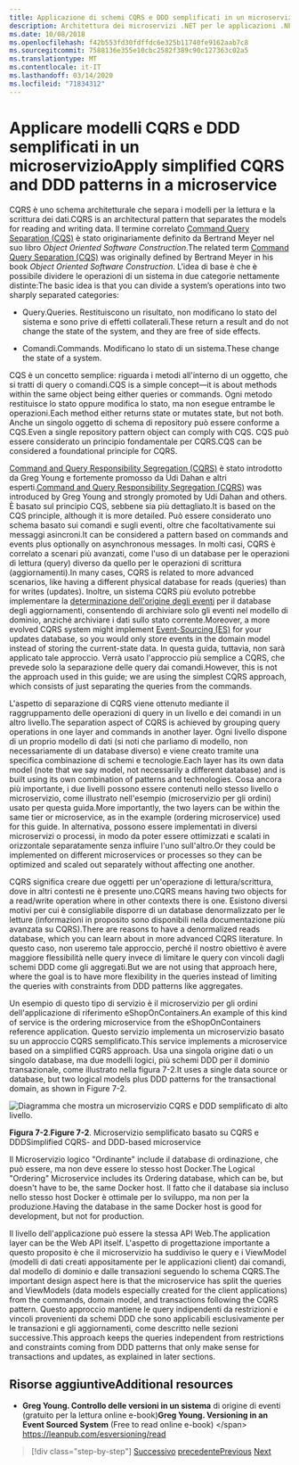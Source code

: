```yaml
---
title: Applicazione di schemi CQRS e DDD semplificati in un microservizio
description: Architettura dei microservizi .NET per le applicazioni .NET in contenitori | Riconoscere la relazione globale tra criteri CQRS e DDD.
ms.date: 10/08/2018
ms.openlocfilehash: f42b553fd30fdffdc6e325b11740fe9162aab7c8
ms.sourcegitcommit: 7588136e355e10cbc2582f389c90c127363c02a5
ms.translationtype: MT
ms.contentlocale: it-IT
ms.lasthandoff: 03/14/2020
ms.locfileid: "71834312"
---
```

# <a name="apply-simplified-cqrs-and-ddd-patterns-in-a-microservice"></a><span data-ttu-id="fdb2c-103">Applicare modelli CQRS e DDD semplificati in un microservizio</span><span class="sxs-lookup"><span data-stu-id="fdb2c-103">Apply simplified CQRS and DDD patterns in a microservice</span></span>

<span data-ttu-id="fdb2c-104">CQRS è uno schema architetturale che separa i modelli per la lettura e la scrittura dei dati.</span><span class="sxs-lookup"><span data-stu-id="fdb2c-104">CQRS is an architectural pattern that separates the models for reading and writing data.</span></span> <span data-ttu-id="fdb2c-105">Il termine correlato [Command Query Separation (CQS)](https://martinfowler.com/bliki/CommandQuerySeparation.html) è stato originariamente definito da Bertrand Meyer nel suo libro *Object Oriented Software Construction*.</span><span class="sxs-lookup"><span data-stu-id="fdb2c-105">The related term [Command Query Separation (CQS)](https://martinfowler.com/bliki/CommandQuerySeparation.html) was originally defined by Bertrand Meyer in his book *Object Oriented Software Construction*.</span></span> <span data-ttu-id="fdb2c-106">L'idea di base è che è possibile dividere le operazioni di un sistema in due categorie nettamente distinte:</span><span class="sxs-lookup"><span data-stu-id="fdb2c-106">The basic idea is that you can divide a system’s operations into two sharply separated categories:</span></span>

- <span data-ttu-id="fdb2c-107">Query.</span><span class="sxs-lookup"><span data-stu-id="fdb2c-107">Queries.</span></span> <span data-ttu-id="fdb2c-108">Restituiscono un risultato, non modificano lo stato del sistema e sono prive di effetti collaterali.</span><span class="sxs-lookup"><span data-stu-id="fdb2c-108">These return a result and do not change the state of the system, and they are free of side effects.</span></span>

- <span data-ttu-id="fdb2c-109">Comandi.</span><span class="sxs-lookup"><span data-stu-id="fdb2c-109">Commands.</span></span> <span data-ttu-id="fdb2c-110">Modificano lo stato di un sistema.</span><span class="sxs-lookup"><span data-stu-id="fdb2c-110">These change the state of a system.</span></span>

<span data-ttu-id="fdb2c-111">CQS è un concetto semplice: riguarda i metodi all'interno di un oggetto, che si tratti di query o comandi.</span><span class="sxs-lookup"><span data-stu-id="fdb2c-111">CQS is a simple concept—it is about methods within the same object being either queries or commands.</span></span> <span data-ttu-id="fdb2c-112">Ogni metodo restituisce lo stato oppure modifica lo stato, ma non esegue entrambe le operazioni.</span><span class="sxs-lookup"><span data-stu-id="fdb2c-112">Each method either returns state or mutates state, but not both.</span></span> <span data-ttu-id="fdb2c-113">Anche un singolo oggetto di schema di repository può essere conforme a CQS.</span><span class="sxs-lookup"><span data-stu-id="fdb2c-113">Even a single repository pattern object can comply with CQS.</span></span> <span data-ttu-id="fdb2c-114">CQS può essere considerato un principio fondamentale per CQRS.</span><span class="sxs-lookup"><span data-stu-id="fdb2c-114">CQS can be considered a foundational principle for CQRS.</span></span>

<span data-ttu-id="fdb2c-115">[Command and Query Responsibility Segregation (CQRS)](https://martinfowler.com/bliki/CQRS.html) è stato introdotto da Greg Young e fortemente promosso da Udi Dahan e altri esperti.</span><span class="sxs-lookup"><span data-stu-id="fdb2c-115">[Command and Query Responsibility Segregation (CQRS)](https://martinfowler.com/bliki/CQRS.html) was introduced by Greg Young and strongly promoted by Udi Dahan and others.</span></span> <span data-ttu-id="fdb2c-116">È basato sul principio CQS, sebbene sia più dettagliato.</span><span class="sxs-lookup"><span data-stu-id="fdb2c-116">It is based on the CQS principle, although it is more detailed.</span></span> <span data-ttu-id="fdb2c-117">Può essere considerato uno schema basato sui comandi e sugli eventi, oltre che facoltativamente sui messaggi asincroni.</span><span class="sxs-lookup"><span data-stu-id="fdb2c-117">It can be considered a pattern based on commands and events plus optionally on asynchronous messages.</span></span> <span data-ttu-id="fdb2c-118">In molti casi, CQRS è correlato a scenari più avanzati, come l'uso di un database per le operazioni di lettura (query) diverso da quello per le operazioni di scrittura (aggiornamenti).</span><span class="sxs-lookup"><span data-stu-id="fdb2c-118">In many cases, CQRS is related to more advanced scenarios, like having a different physical database for reads (queries) than for writes (updates).</span></span> <span data-ttu-id="fdb2c-119">Inoltre, un sistema CQRS più evoluto potrebbe implementare la [determinazione dell'origine degli eventi](https://martinfowler.com/eaaDev/EventSourcing.html) per il database degli aggiornamenti, consentendo di archiviare solo gli eventi nel modello di dominio, anziché archiviare i dati sullo stato corrente.</span><span class="sxs-lookup"><span data-stu-id="fdb2c-119">Moreover, a more evolved CQRS system might implement [Event-Sourcing (ES)](https://martinfowler.com/eaaDev/EventSourcing.html) for your updates database, so you would only store events in the domain model instead of storing the current-state data.</span></span> <span data-ttu-id="fdb2c-120">In questa guida, tuttavia, non sarà applicato tale approccio. Verrà usato l'approccio più semplice a CQRS, che prevede solo la separazione delle query dai comandi.</span><span class="sxs-lookup"><span data-stu-id="fdb2c-120">However, this is not the approach used in this guide; we are using the simplest CQRS approach, which consists of just separating the queries from the commands.</span></span>

<span data-ttu-id="fdb2c-121">L'aspetto di separazione di CQRS viene ottenuto mediante il raggruppamento delle operazioni di query in un livello e dei comandi in un altro livello.</span><span class="sxs-lookup"><span data-stu-id="fdb2c-121">The separation aspect of CQRS is achieved by grouping query operations in one layer and commands in another layer.</span></span> <span data-ttu-id="fdb2c-122">Ogni livello dispone di un proprio modello di dati (si noti che parliamo di modello, non necessariamente di un database diverso) e viene creato tramite una specifica combinazione di schemi e tecnologie.</span><span class="sxs-lookup"><span data-stu-id="fdb2c-122">Each layer has its own data model (note that we say model, not necessarily a different database) and is built using its own combination of patterns and technologies.</span></span> <span data-ttu-id="fdb2c-123">Cosa ancora più importante, i due livelli possono essere contenuti nello stesso livello o microservizio, come illustrato nell'esempio (microservizio per gli ordini) usato per questa guida.</span><span class="sxs-lookup"><span data-stu-id="fdb2c-123">More importantly, the two layers can be within the same tier or microservice, as in the example (ordering microservice) used for this guide.</span></span> <span data-ttu-id="fdb2c-124">In alternativa, possono essere implementati in diversi microservizi o processi, in modo da poter essere ottimizzati e scalati in orizzontale separatamente senza influire l'uno sull'altro.</span><span class="sxs-lookup"><span data-stu-id="fdb2c-124">Or they could be implemented on different microservices or processes so they can be optimized and scaled out separately without affecting one another.</span></span>

<span data-ttu-id="fdb2c-125">CQRS significa creare due oggetti per un'operazione di lettura/scrittura, dove in altri contesti ne è presente uno.</span><span class="sxs-lookup"><span data-stu-id="fdb2c-125">CQRS means having two objects for a read/write operation where in other contexts there is one.</span></span> <span data-ttu-id="fdb2c-126">Esistono diversi motivi per cui è consigliabile disporre di un database denormalizzato per le letture (informazioni in proposito sono disponibili nella documentazione più avanzata su CQRS).</span><span class="sxs-lookup"><span data-stu-id="fdb2c-126">There are reasons to have a denormalized reads database, which you can learn about in more advanced CQRS literature.</span></span> <span data-ttu-id="fdb2c-127">In questo caso, non useremo tale approccio, perché il nostro obiettivo è avere maggiore flessibilità nelle query invece di limitare le query con vincoli dagli schemi DDD come gli aggregati.</span><span class="sxs-lookup"><span data-stu-id="fdb2c-127">But we are not using that approach here, where the goal is to have more flexibility in the queries instead of limiting the queries with constraints from DDD patterns like aggregates.</span></span>

<span data-ttu-id="fdb2c-128">Un esempio di questo tipo di servizio è il microservizio per gli ordini dell'applicazione di riferimento eShopOnContainers.</span><span class="sxs-lookup"><span data-stu-id="fdb2c-128">An example of this kind of service is the ordering microservice from the eShopOnContainers reference application.</span></span> <span data-ttu-id="fdb2c-129">Questo servizio implementa un microservizio basato su un approccio CQRS semplificato.</span><span class="sxs-lookup"><span data-stu-id="fdb2c-129">This service implements a microservice based on a simplified CQRS approach.</span></span> <span data-ttu-id="fdb2c-130">Usa una singola origine dati o un singolo database, ma due modelli logici, più schemi DDD per il dominio transazionale, come illustrato nella figura 7-2.</span><span class="sxs-lookup"><span data-stu-id="fdb2c-130">It uses a single data source or database, but two logical models plus DDD patterns for the transactional domain, as shown in Figure 7-2.</span></span>

![Diagramma che mostra un microservizio CQRS e DDD semplificato di alto livello.](./media/apply-simplified-microservice-cqrs-ddd-patterns/simplified-cqrs-ddd-microservice.png)

<span data-ttu-id="fdb2c-132">**Figura 7-2**.</span><span class="sxs-lookup"><span data-stu-id="fdb2c-132">**Figure 7-2**.</span></span> <span data-ttu-id="fdb2c-133">Microservizio semplificato basato su CQRS e DDD</span><span class="sxs-lookup"><span data-stu-id="fdb2c-133">Simplified CQRS- and DDD-based microservice</span></span>

<span data-ttu-id="fdb2c-134">Il Microservizio logico "Ordinante" include il database di ordinazione, che può essere, ma non deve essere lo stesso host Docker.</span><span class="sxs-lookup"><span data-stu-id="fdb2c-134">The Logical "Ordering" Microservice includes its Ordering database, which can be, but doesn't have to be, the same Docker host.</span></span> <span data-ttu-id="fdb2c-135">Il fatto che il database sia incluso nello stesso host Docker è ottimale per lo sviluppo, ma non per la produzione.</span><span class="sxs-lookup"><span data-stu-id="fdb2c-135">Having the database in the same Docker host is good for development, but not for production.</span></span>

<span data-ttu-id="fdb2c-136">Il livello dell'applicazione può essere la stessa API Web.</span><span class="sxs-lookup"><span data-stu-id="fdb2c-136">The application layer can be the Web API itself.</span></span> <span data-ttu-id="fdb2c-137">L'aspetto di progettazione importante a questo proposito è che il microservizio ha suddiviso le query e i ViewModel (modelli di dati creati appositamente per le applicazioni client) dai comandi, dal modello di dominio e dalle transazioni seguendo lo schema CQRS.</span><span class="sxs-lookup"><span data-stu-id="fdb2c-137">The important design aspect here is that the microservice has split the queries and ViewModels (data models especially created for the client applications) from the commands, domain model, and transactions following the CQRS pattern.</span></span> <span data-ttu-id="fdb2c-138">Questo approccio mantiene le query indipendenti da restrizioni e vincoli provenienti da schemi DDD che sono applicabili esclusivamente per le transazioni e gli aggiornamenti, come descritto nelle sezioni successive.</span><span class="sxs-lookup"><span data-stu-id="fdb2c-138">This approach keeps the queries independent from restrictions and constraints coming from DDD patterns that only make sense for transactions and updates, as explained in later sections.</span></span>

## <a name="additional-resources"></a><span data-ttu-id="fdb2c-139">Risorse aggiuntive</span><span class="sxs-lookup"><span data-stu-id="fdb2c-139">Additional resources</span></span>

- <span data-ttu-id="fdb2c-140">**Greg Young. Controllo delle versioni in un sistema** di origine di eventi (gratuito per la lettura online e-book)</span><span class="sxs-lookup"><span data-stu-id="fdb2c-140">**Greg Young. Versioning in an Event Sourced System** (Free to read online e-book) \</span></span>
   <https://leanpub.com/esversioning/read>

>[!div class="step-by-step"]
><span data-ttu-id="fdb2c-141">[Successivo](index.md)
>[precedente](eshoponcontainers-cqrs-ddd-microservice.md)</span><span class="sxs-lookup"><span data-stu-id="fdb2c-141">[Previous](index.md)
[Next](eshoponcontainers-cqrs-ddd-microservice.md)</span></span>
